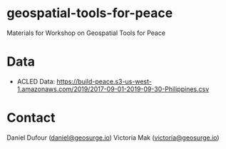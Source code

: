 # geospatial-tools-for-peace
Materials for Workshop on Geospatial Tools for Peace

# Data
- ACLED Data: https://build-peace.s3-us-west-1.amazonaws.com/2019/2017-09-01-2019-09-30-Philippines.csv

# Contact
Daniel Dufour (daniel@geosurge.io)
Victoria Mak (victoria@geosurge.io)
